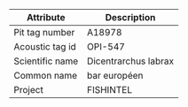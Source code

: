 | Attribute  | Description |
| ------------- | ------------- |
| Pit tag number | A18978 |
| Acoustic tag id | OPI-547 |
| Scientific name | Dicentrarchus labrax |
| Common name | bar européen |
| Project | FISHINTEL |